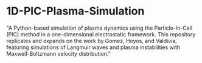 # 1D-PIC-Plasma-Simulation
"A Python-based simulation of plasma dynamics using the Particle-In-Cell (PIC) method in a one-dimensional electrostatic framework. This repository replicates and expands on the work by Gomez, Hoyos, and Valdivia, featuring simulations of Langmuir waves and plasma instabilities with Maxwell-Boltzmann velocity distribution."
